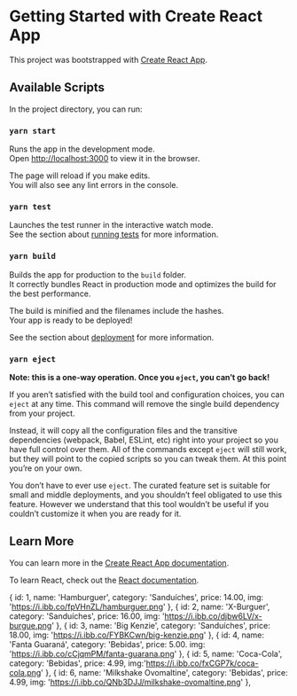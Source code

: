 # Getting Started with Create React App

This project was bootstrapped with [Create React App](https://github.com/facebook/create-react-app).

## Available Scripts

In the project directory, you can run:

### `yarn start`

Runs the app in the development mode.\
Open [http://localhost:3000](http://localhost:3000) to view it in the browser.

The page will reload if you make edits.\
You will also see any lint errors in the console.

### `yarn test`

Launches the test runner in the interactive watch mode.\
See the section about [running tests](https://facebook.github.io/create-react-app/docs/running-tests) for more information.

### `yarn build`

Builds the app for production to the `build` folder.\
It correctly bundles React in production mode and optimizes the build for the best performance.

The build is minified and the filenames include the hashes.\
Your app is ready to be deployed!

See the section about [deployment](https://facebook.github.io/create-react-app/docs/deployment) for more information.

### `yarn eject`

**Note: this is a one-way operation. Once you `eject`, you can’t go back!**

If you aren’t satisfied with the build tool and configuration choices, you can `eject` at any time. This command will remove the single build dependency from your project.

Instead, it will copy all the configuration files and the transitive dependencies (webpack, Babel, ESLint, etc) right into your project so you have full control over them. All of the commands except `eject` will still work, but they will point to the copied scripts so you can tweak them. At this point you’re on your own.

You don’t have to ever use `eject`. The curated feature set is suitable for small and middle deployments, and you shouldn’t feel obligated to use this feature. However we understand that this tool wouldn’t be useful if you couldn’t customize it when you are ready for it.

## Learn More

You can learn more in the [Create React App documentation](https://facebook.github.io/create-react-app/docs/getting-started).

To learn React, check out the [React documentation](https://reactjs.org/).

{ id: 1, name: 'Hamburguer', category: 'Sanduíches', price: 14.00, img: 'https://i.ibb.co/fpVHnZL/hamburguer.png' },
{ id: 2, name: 'X-Burguer', category: 'Sanduíches', price: 16.00, img: 'https://i.ibb.co/djbw6LV/x-burgue.png' },
{ id: 3, name: 'Big Kenzie', category: 'Sanduíches', price: 18.00, img: 'https://i.ibb.co/FYBKCwn/big-kenzie.png' },
{ id: 4, name: 'Fanta Guaraná', category: 'Bebidas', price: 5.00. img: 'https://i.ibb.co/cCjqmPM/fanta-guarana.png' },
{ id: 5, name: 'Coca-Cola', category: 'Bebidas', price: 4.99, img:'https://i.ibb.co/fxCGP7k/coca-cola.png' },
{ id: 6, name: 'Milkshake Ovomaltine', category: 'Bebidas', price: 4.99, img: 'https://i.ibb.co/QNb3DJJ/milkshake-ovomaltine.png' },
